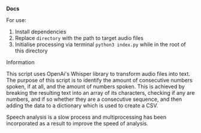 **Docs**

For use:

1. Install dependencies
2. Replace `directory` with the path to target audio files
3. Initialise processing via terminal `python3 index.py` while in the root of this directory

Information

This script uses OpenAi's Whisper library to transform audio files into text. The purpose of this script is to identify the amount of consecutive numbers spoken, if at all, and the amount of numbers spoken. This is achieved by breaking the resulting text into an array of its characters, checking if any are numbers, and if so whether they are a consecutive sequence, and then adding the data to a dictionary which is used to create a CSV.

Speech analysis is a slow process and multiprocessing has been incorporated as a result to improve the speed of analysis.

